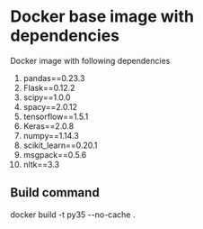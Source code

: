 # Docker base image with dependencies

Docker image with following dependencies

1. pandas==0.23.3
2. Flask==0.12.2
3. scipy==1.0.0
4. spacy==2.0.12
5. tensorflow==1.5.1
6. Keras==2.0.8
7. numpy==1.14.3
8. scikit_learn==0.20.1
9. msgpack==0.5.6
10. nltk==3.3

## Build command

  docker build -t py35 --no-cache .
